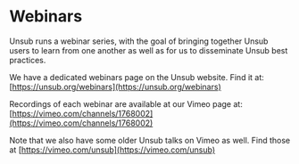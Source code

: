 # Webinars

Unsub runs a webinar series, with the goal of bringing together Unsub users to learn from one another as well as for us to disseminate Unsub best practices.&#x20;

We have a dedicated webinars page on the Unsub website. Find it at: [https://unsub.org/webinars](https://unsub.org/webinars)

Recordings of each webinar are available at our Vimeo page at: [https://vimeo.com/channels/1768002](https://vimeo.com/channels/1768002)

Note that we also have some older Unsub talks on Vimeo as well. Find those at [https://vimeo.com/unsub](https://vimeo.com/unsub)
